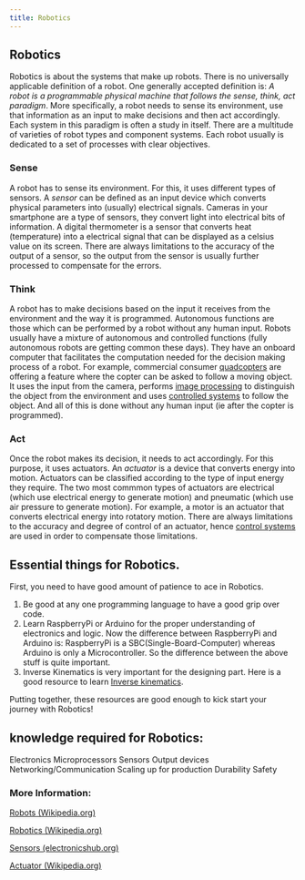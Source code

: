 ```yaml
---
title: Robotics
---
```

## Robotics

Robotics is about the systems that make up robots. There is no universally applicable definition of a robot. One generally accepted definition is: _A robot is a programmable physical machine that follows the sense, think, act paradigm_. More specifically, a robot needs to sense its environment, use that information as an input to make decisions and then act accordingly. Each system in this paradigm is often a study in itself. There are a multitude of varieties of robot types and component systems. Each robot usually is dedicated to a set of processes with clear objectives.

### Sense

A robot has to sense its environment. For this, it uses different types of sensors. A _sensor_ can be defined as an input device which converts physical parameters into (usually) electrical signals. Cameras in your smartphone are a type of sensors, they convert light into electrical bits of information. A digital thermometer is a sensor that converts heat (temperature) into a electrical signal that can be displayed as a celsius value on its screen. There are always limitations to the accuracy of the output of a sensor, so the output from the sensor is usually further processed to compensate for the errors.

### Think

A robot has to make decisions based on the input it receives from the environment and the way it is programmed. Autonomous functions are those which can be performed by a robot without any human input. Robots usually have a mixture of autonomous and controlled functions (fully autonomous robots are getting common these days). They have an onboard computer that facilitates the computation needed for the decision making process of a robot. For example, commercial consumer [quadcopters](https://en.wikipedia.org/wiki/Quadcopter) are offering a feature where the copter can be asked to follow a moving object. It uses the input from the camera, performs [image processing](https://en.wikipedia.org/wiki/Digital_image_processing) to distinguish the object from the environment and uses [controlled systems](https://en.wikipedia.org/wiki/Control_system) to follow the object. And all of this is done without any human input (ie after the copter is programmed).

### Act

Once the robot makes its decision, it needs to act accordingly. For this purpose, it uses actuators. An _actuator_ is a device that converts energy into motion. Actuators can be classified according to the type of input energy they require. The two most commmon types of actuators are electrical (which use electrical energy to generate motion) and pneumatic (which use air pressure to generate motion). For example, a motor is an actuator that converts electrical energy into rotatory motion. There are always limitations to the accuracy and degree of control of an actuator, hence [control systems](https://en.wikipedia.org/wiki/Control_system) are used in order to compensate those limitations.

## Essential things for Robotics.

First, you need to have good amount of patience to ace in Robotics.

1) Be good at any one programming language to have a good grip over code.
2) Learn RaspberryPi or Arduino for the proper understanding of electronics and logic.
  Now the difference between RaspberryPi and Arduino is:
  RaspberryPi is a SBC(Single-Board-Computer) whereas  Arduino is only a Microcontroller.
  So the difference between the above stuff is quite important.
3) Inverse Kinematics is very important for the designing part. 
  Here is a good resource to learn [Inverse kinematics](https://www.intechopen.com/books/industrial_robotics_theory_modelling_and_control/robot_kinematics__forward_and_inverse_kinematics).
  
Putting together, these resources are good enough to kick start your journey with Robotics!

## knowledge required for Robotics:

Electronics
Microprocessors
Sensors
Output devices
Networking/Communication
Scaling up for production
Durability
Safety


### More Information:

[Robots (Wikipedia.org)](https://en.wikipedia.org/wiki/Robot)

[Robotics (Wikipedia.org)](https://en.wikipedia.org/wiki/Robotics)

[Sensors (electronicshub.org)](https://www.electronicshub.org/different-types-sensors/)

[Actuator (Wikipedia.org)](https://en.wikipedia.org/wiki/Actuator)



